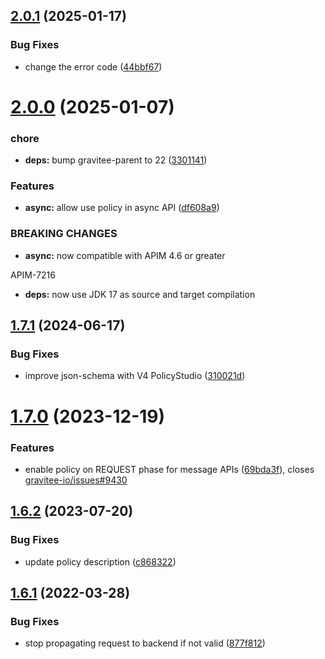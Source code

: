 ## [2.0.1](https://github.com/gravitee-io/gravitee-policy-json-validation/compare/2.0.0...2.0.1) (2025-01-17)


### Bug Fixes

* change the error code ([44bbf67](https://github.com/gravitee-io/gravitee-policy-json-validation/commit/44bbf67c89584c33f2a9e2a930a0ccf8112eb3a7))

# [2.0.0](https://github.com/gravitee-io/gravitee-policy-json-validation/compare/1.7.1...2.0.0) (2025-01-07)


### chore

* **deps:** bump gravitee-parent to 22 ([3301141](https://github.com/gravitee-io/gravitee-policy-json-validation/commit/33011415b2cf7b2f7430451a853a8a177b45653c))


### Features

* **async:** allow use policy in async API ([df608a9](https://github.com/gravitee-io/gravitee-policy-json-validation/commit/df608a9b7eaf323b99b514fff8509bdc0ee48dfb))


### BREAKING CHANGES

* **async:** now compatible with APIM 4.6 or greater

APIM-7216
* **deps:** now use JDK 17 as source and target compilation

## [1.7.1](https://github.com/gravitee-io/gravitee-policy-json-validation/compare/1.7.0...1.7.1) (2024-06-17)


### Bug Fixes

* improve json-schema with V4 PolicyStudio ([310021d](https://github.com/gravitee-io/gravitee-policy-json-validation/commit/310021d2277d5937611de0633496f4a6b49294ae))

# [1.7.0](https://github.com/gravitee-io/gravitee-policy-json-validation/compare/1.6.2...1.7.0) (2023-12-19)


### Features

* enable policy on REQUEST phase for message APIs ([69bda3f](https://github.com/gravitee-io/gravitee-policy-json-validation/commit/69bda3fb7787f160fa44774f8884eba57dbae8cd)), closes [gravitee-io/issues#9430](https://github.com/gravitee-io/issues/issues/9430)

## [1.6.2](https://github.com/gravitee-io/gravitee-policy-json-validation/compare/1.6.1...1.6.2) (2023-07-20)


### Bug Fixes

* update policy description ([c868322](https://github.com/gravitee-io/gravitee-policy-json-validation/commit/c86832205e2f2ee08ac1d91ea799aa57b3f92a7d))

## [1.6.1](https://github.com/gravitee-io/gravitee-policy-json-validation/compare/1.6.0...1.6.1) (2022-03-28)


### Bug Fixes

* stop propagating request to backend if not valid ([877f812](https://github.com/gravitee-io/gravitee-policy-json-validation/commit/877f812294f72ac87c8cc9b4c5ad76f87d0b86bf))
